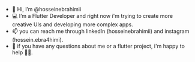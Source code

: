 - 👋 Hi, I’m @hosseinebrahimii
- 💻 I’m a Flutter Developer and right now i'm trying to create more creative UIs and developing more complex apps.
- 📫 you can reach me through linkedIn (hosseinebrahimii) and instagram (hossein.ebra4himi).
- 💬 if you have any questions about me or a flutter project, i'm happy to help 🤚🏼.

<!---
hosseinebrahimii/hosseinebrahimii is a ✨ special ✨ repository because its `README.md` (this file) appears on your GitHub profile.
You can click the Preview link to take a look at your changes.
--->
